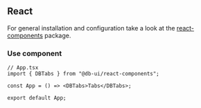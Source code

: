 ## React

For general installation and configuration take a look at the [react-components](https://www.npmjs.com/package/@db-ui/react-components) package.

### Use component

```tsx App.tsx
// App.tsx
import { DBTabs } from "@db-ui/react-components";

const App = () => <DBTabs>Tabs</DBTabs>;

export default App;
```
